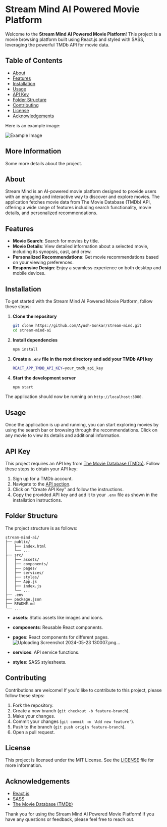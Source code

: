 # Stream Mind AI Powered Movie Platform

Welcome to the **Stream Mind AI Powered Movie Platform**! This project is a movie browsing platform built using React.js and styled with SASS, leveraging the powerful TMDb API for movie data.

## Table of Contents
- [About](#about)
- [Features](#features)
- [Installation](#installation)
- [Usage](#usage)
- [API Key](#api-key)
- [Folder Structure](#folder-structure)
- [Contributing](#contributing)
- [License](#license)
- [Acknowledgements](#acknowledgements)


Here is an example image:

![Example Image]()

## More Information

Some more details about the project.
## About
Stream Mind is an AI-powered movie platform designed to provide users with an engaging and interactive way to discover and explore movies. The application fetches movie data from The Movie Database (TMDb) API, offering a wide range of features including search functionality, movie details, and personalized recommendations.

## Features
- **Movie Search**: Search for movies by title.
- **Movie Details**: View detailed information about a selected movie, including its synopsis, cast, and crew.
- **Personalized Recommendations**: Get movie recommendations based on your viewing preferences.
- **Responsive Design**: Enjoy a seamless experience on both desktop and mobile devices.

## Installation
To get started with the Stream Mind AI Powered Movie Platform, follow these steps:

1. **Clone the repository**
   ```bash
   git clone https://github.com/Ayush-Sonkar/stream-mind.git
   cd stream-mind-ai
   ```

2. **Install dependencies**
   ```bash
   npm install
   ```

3. **Create a `.env` file in the root directory and add your TMDb API key**
   ```bash
   REACT_APP_TMDB_API_KEY=your_tmdb_api_key
   ```

4. **Start the development server**
   ```bash
   npm start
   ```

The application should now be running on `http://localhost:3000`.

## Usage
Once the application is up and running, you can start exploring movies by using the search bar or browsing through the recommendations. Click on any movie to view its details and additional information.

## API Key
This project requires an API key from [The Movie Database (TMDb)](https://www.themoviedb.org/documentation/api). Follow these steps to obtain your API key:

1. Sign up for a TMDb account.
2. Navigate to the [API section](https://www.themoviedb.org/settings/api).
3. Click on "Create API Key" and follow the instructions.
4. Copy the provided API key and add it to your `.env` file as shown in the installation instructions.

## Folder Structure
The project structure is as follows:

```
stream-mind-ai/
├── public/
│   ├── index.html
│   └── ...
├── src/
│   ├── assets/
│   ├── components/
│   ├── pages/
│   ├── services/
│   ├── styles/
│   ├── App.js
│   ├── index.js
│   └── ...
├── .env
├── package.json
├── README.md
└── ...
```

- **assets**: Static assets like images and icons.
- **components**: Reusable React components.
- **pages**: React components for different pages.![Uploading Screenshot 2024-05-23 130007.png…]()

- **services**: API service functions.
- **styles**: SASS stylesheets.

## Contributing
Contributions are welcome! If you'd like to contribute to this project, please follow these steps:

1. Fork the repository.
2. Create a new branch (`git checkout -b feature-branch`).
3. Make your changes.
4. Commit your changes (`git commit -m 'Add new feature'`).
5. Push to the branch (`git push origin feature-branch`).
6. Open a pull request.

## License
This project is licensed under the MIT License. See the [LICENSE](LICENSE) file for more information.

## Acknowledgements
- [React.js](https://reactjs.org/)
- [SASS](https://sass-lang.com/)
- [The Movie Database (TMDb)](https://www.themoviedb.org/)

Thank you for using the Stream Mind AI Powered Movie Platform! If you have any questions or feedback, please feel free to reach out.
